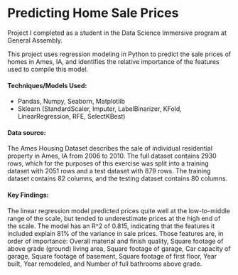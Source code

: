 # Predicting Home Sale Prices

Project I completed as a student in the Data Science Immersive program at General Assembly.

This project uses regression modeling in Python to predict the sale prices of homes in Ames, IA, and identifies the relative importance of the features used to compile this model. 

#### Techniques/Models Used: 
- Pandas, Numpy, Seaborn, Matplotlib
- Sklearn (StandardScaler, Imputer, LabelBinarizer, KFold, LinearRegression, RFE, SelectKBest)

#### Data source:
The Ames Housing Dataset describes the sale of individual residential property in Ames, IA from 2006 to 2010. The full dataset contains 2930 rows, which for the purposes of this exercise was split into a training dataset with 2051 rows and a test dataset with 879 rows. The training dataset contains 82 columns, and the testing dataset contains 80 columns.

#### Key Findings:
The linear regression model predicted prices quite well at the low-to-middle range of the scale, but tended to underestimate prices at the high end of the scale.  The model has an R^2 of 0.815, indicating that the features it included explain 81% of the variance in sale prices. Those features are, in order of importance: Overall material and finish quality, Square footage of above grade (ground) living area, Square footage of garage, Car capacity of garage, Square footage of basement, Square footage of first floor, Year built, Year remodeled, and Number of full bathrooms above grade.
